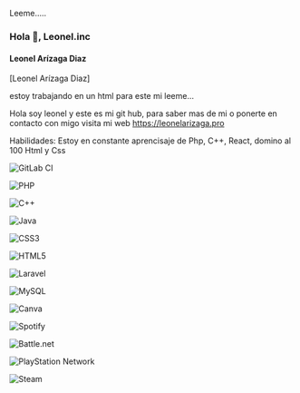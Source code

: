 Leeme.....
 ### Hola 👋, Leonel.inc
#### Leonel Arízaga Diaz
[Leonel Arízaga Diaz]

estoy trabajando en un html para este mi leeme...


Hola soy leonel y este es mi git hub, para saber mas de mi o ponerte en contacto con migo visita mi web https://leonelarizaga.pro

Habilidades: Estoy en constante aprencisaje de Php, C++, React, domino al 100 Html y Css

![GitLab CI](https://img.shields.io/badge/gitlab%20ci-%23181717.svg?style=for-the-badge&logo=gitlab&logoColor=white)

![PHP](https://img.shields.io/badge/php-%23777BB4.svg?style=for-the-badge&logo=php&logoColor=white)

![C++](https://img.shields.io/badge/c++-%2300599C.svg?style=for-the-badge&logo=c%2B%2B&logoColor=white)

![Java](https://img.shields.io/badge/java-%23ED8B00.svg?style=for-the-badge&logo=openjdk&logoColor=white)

![CSS3](https://img.shields.io/badge/css3-%231572B6.svg?style=for-the-badge&logo=css3&logoColor=white)

![HTML5](https://img.shields.io/badge/html5-%23E34F26.svg?style=for-the-badge&logo=html5&logoColor=white)


![Laravel](https://img.shields.io/badge/laravel-%23FF2D20.svg?style=for-the-badge&logo=laravel&logoColor=white)

![MySQL](https://img.shields.io/badge/mysql-4479A1.svg?style=for-the-badge&logo=mysql&logoColor=white)

![Canva](https://img.shields.io/badge/Canva-%2300C4CC.svg?style=for-the-badge&logo=Canva&logoColor=white)

![Spotify](https://img.shields.io/badge/Spotify-1ED760?style=for-the-badge&logo=spotify&logoColor=white)


![Battle.net](https://img.shields.io/badge/battle.net-%2300AEFF.svg?style=for-the-badge&logo=battle.net&logoColor=white)

![PlayStation Network](https://img.shields.io/badge/PSN-%230070D1.svg?style=for-the-badge&logo=Playstation&logoColor=white)

![Steam](https://img.shields.io/badge/steam-%23000000.svg?style=for-the-badge&logo=steam&logoColor=white)
